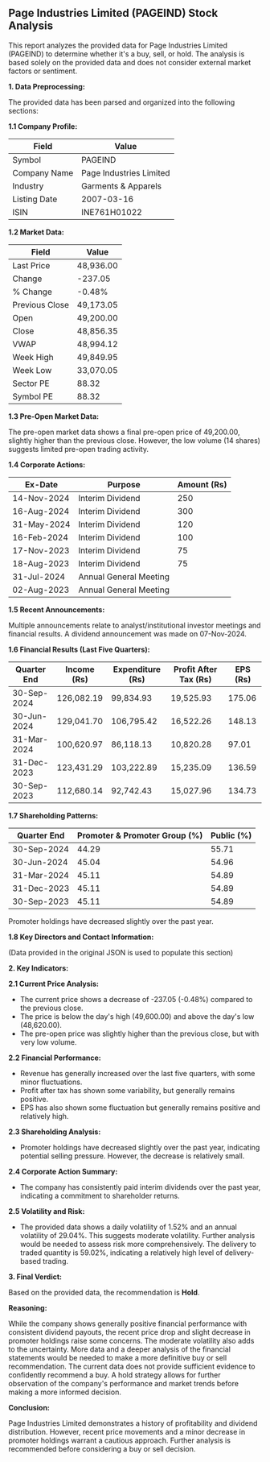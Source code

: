 ## Page Industries Limited (PAGEIND) Stock Analysis

This report analyzes the provided data for Page Industries Limited (PAGEIND) to determine whether it's a buy, sell, or hold.  The analysis is based solely on the provided data and does not consider external market factors or sentiment.

**1. Data Preprocessing:**

The provided data has been parsed and organized into the following sections:

**1.1 Company Profile:**

| Field             | Value                     |
|----------------------|--------------------------|
| Symbol              | PAGEIND                   |
| Company Name        | Page Industries Limited   |
| Industry            | Garments & Apparels       |
| Listing Date        | 2007-03-16                |
| ISIN                | INE761H01022              |


**1.2 Market Data:**

| Field             | Value       |
|----------------------|-------------|
| Last Price          | 48,936.00   |
| Change              | -237.05     |
| % Change            | -0.48%      |
| Previous Close      | 49,173.05   |
| Open                | 49,200.00   |
| Close               | 48,856.35   |
| VWAP                | 48,994.12   |
| Week High           | 49,849.95   |
| Week Low            | 33,070.05   |
| Sector PE           | 88.32       |
| Symbol PE           | 88.32       |


**1.3 Pre-Open Market Data:**

The pre-open market data shows a final pre-open price of 49,200.00, slightly higher than the previous close.  However, the low volume (14 shares) suggests limited pre-open trading activity.

**1.4 Corporate Actions:**

| Ex-Date       | Purpose                               | Amount (Rs) |
|---------------|---------------------------------------|-------------|
| 14-Nov-2024   | Interim Dividend                      | 250         |
| 16-Aug-2024   | Interim Dividend                      | 300         |
| 31-May-2024   | Interim Dividend                      | 120         |
| 16-Feb-2024   | Interim Dividend                      | 100         |
| 17-Nov-2023   | Interim Dividend                      | 75          |
| 18-Aug-2023   | Interim Dividend                      | 75          |
| 31-Jul-2024   | Annual General Meeting                |             |
| 02-Aug-2023   | Annual General Meeting                |             |


**1.5 Recent Announcements:**

Multiple announcements relate to analyst/institutional investor meetings and financial results.  A dividend announcement was made on 07-Nov-2024.

**1.6 Financial Results (Last Five Quarters):**

| Quarter End     | Income (Rs)     | Expenditure (Rs) | Profit After Tax (Rs) | EPS (Rs) |
|-----------------|-----------------|--------------------|-----------------------|----------|
| 30-Sep-2024     | 126,082.19      | 99,834.93          | 19,525.93             | 175.06   |
| 30-Jun-2024     | 129,041.70      | 106,795.42         | 16,522.26             | 148.13   |
| 31-Mar-2024     | 100,620.97      | 86,118.13          | 10,820.28             | 97.01    |
| 31-Dec-2023     | 123,431.29      | 103,222.89         | 15,235.09             | 136.59   |
| 30-Sep-2023     | 112,680.14      | 92,742.43          | 15,027.96             | 134.73   |


**1.7 Shareholding Patterns:**

| Quarter End     | Promoter & Promoter Group (%) | Public (%) |
|-----------------|-----------------------------|------------|
| 30-Sep-2024     | 44.29                         | 55.71      |
| 30-Jun-2024     | 45.04                         | 54.96      |
| 31-Mar-2024     | 45.11                         | 54.89      |
| 31-Dec-2023     | 45.11                         | 54.89      |
| 30-Sep-2023     | 45.11                         | 54.89      |

Promoter holdings have decreased slightly over the past year.


**1.8 Key Directors and Contact Information:**

(Data provided in the original JSON is used to populate this section)


**2. Key Indicators:**

**2.1 Current Price Analysis:**

* The current price shows a decrease of -237.05 (-0.48%) compared to the previous close.
* The price is below the day's high (49,600.00) and above the day's low (48,620.00).
* The pre-open price was slightly higher than the previous close, but with very low volume.

**2.2 Financial Performance:**

* Revenue has generally increased over the last five quarters, with some minor fluctuations.
* Profit after tax has shown some variability, but generally remains positive.
* EPS has also shown some fluctuation but generally remains positive and relatively high.

**2.3 Shareholding Analysis:**

* Promoter holdings have decreased slightly over the past year, indicating potential selling pressure.  However, the decrease is relatively small.

**2.4 Corporate Action Summary:**

* The company has consistently paid interim dividends over the past year, indicating a commitment to shareholder returns.

**2.5 Volatility and Risk:**

* The provided data shows a daily volatility of 1.52% and an annual volatility of 29.04%.  This suggests moderate volatility.  Further analysis would be needed to assess risk more comprehensively.  The delivery to traded quantity is 59.02%, indicating a relatively high level of delivery-based trading.

**3. Final Verdict:**

Based on the provided data, the recommendation is **Hold**.

**Reasoning:**

While the company shows generally positive financial performance with consistent dividend payouts, the recent price drop and slight decrease in promoter holdings raise some concerns.  The moderate volatility also adds to the uncertainty.  More data and a deeper analysis of the financial statements would be needed to make a more definitive buy or sell recommendation.  The current data does not provide sufficient evidence to confidently recommend a buy.  A hold strategy allows for further observation of the company's performance and market trends before making a more informed decision.

**Conclusion:**

Page Industries Limited demonstrates a history of profitability and dividend distribution. However, recent price movements and a minor decrease in promoter holdings warrant a cautious approach.  Further analysis is recommended before considering a buy or sell decision.
